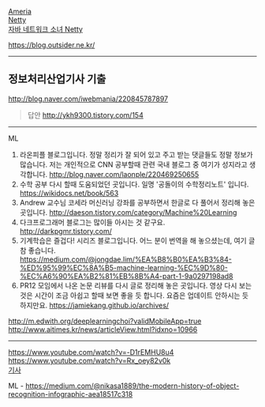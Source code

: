 [Ameria](https://www.google.co.kr/search?newwindow=1&rlz=1C1MSNA_enKR702KR702&ei=TcHyWYjCNceW0gSX5ougDg&q=armeria+%EC%82%AC%EC%9A%A9&oq=armeria+%EC%82%AC%EC%9A%A9&gs_l=psy-ab.3...4913.6155.0.6232.8.7.1.0.0.0.123.600.4j2.6.0....0...1.1j4.64.psy-ab..3.4.295...0j0i30k1.0.wc8MTwC_O2Y)  
[Netty](https://www.google.co.kr/search?newwindow=1&rlz=1C1MSNA_enKR702KR702&q=netty+%ED%94%84%EB%A1%9C%EC%A0%9D%ED%8A%B8&sa=X&ved=0ahUKEwjMibLujZDXAhWKU7wKHTUND-M4ChDVAgh2KAg&biw=1014&bih=740)  
[자바 네트워크 소녀 Netty](http://www.kyobobook.co.kr/product/detailViewKor.laf?ejkGb=KOR&mallGb=KOR&barcode=9788968482243&orderClick=LAG&Kc=#N)  


https://blog.outsider.ne.kr/  
- - -

정보처리산업기사 기출
----------------
http://blog.naver.com/iwebmania/220845787897

>답안
http://ykh9300.tistory.com/154

- - -

ML  

1. 라온피플 블로그입니다. 정말 정리가 잘 되어 있고 주고 받는 댓글들도 정말 정보가 많습니다. 저는 개인적으로 CNN 공부할때 관련 국내 블로그 중 여기가 성지라고 생각합니다.
http://blog.naver.com/laonple/220469250655
2. 수학 공부 다시 할때 도움되었던 곳입니다. 일명 '공돌이의 수학정리노트' 입니다.
https://wikidocs.net/book/563
3. Andrew 교수님 코세라 머신러닝 강좌를 공부하면서 한글로 다 풀어서 정리해 놓은 곳입니다.
http://daeson.tistory.com/category/Machine%20Learning
4. 다크프로그래머 블로그는 많이들 아시는 것 같구요.
http://darkpgmr.tistory.com/
5. 기계학습은 즐겁다! 시리즈 블로그입니다. 어느 분이 번역을 해 놓으셨는데, 여기 글 참 좋습니다.
https://medium.com/@jongdae.lim/%EA%B8%B0%EA%B3%84-%ED%95%99%EC%8A%B5-machine-learning-%EC%9D%80-%EC%A6%90%EA%B2%81%EB%8B%A4-part-1-9a0297198ad8
6. PR12 모임에서 나온 논문 리뷰를 다시 글로 정리해 놓은 곳입니다. 영상 다시 보는 것은 시간이 조금 아쉽고 할때 보면 좋을 듯 합니다. 요즘은 업데이트 안하시는 듯 하지만요.
https://jamiekang.github.io/archives/

http://m.edwith.org/deeplearningchoi?validMobileApp=true  
http://www.aitimes.kr/news/articleView.html?idxno=10966  



- - -

https://www.youtube.com/watch?v=-D1rEMHU8u4  
https://www.youtube.com/watch?v=Rx_oey82v0k  
[기사](http://news.kukinews.com/news/article.html?no=91185)





ML - https://medium.com/@nikasa1889/the-modern-history-of-object-recognition-infographic-aea18517c318
